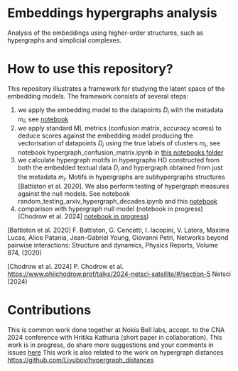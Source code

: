 # Embeddings hypergraphs analysis
Analysis of the embeddings using higher-order structures, such as hypergraphs and simplicial complexes. 


# How to use this repository?
This repository illustrates a framework for studying the latent space of the embedding models. 
The framework consists of several steps:
1. we apply the embedding model to the datapoints $D_i$ with the metadata $m_i$; 
see [notebook](https://github.com/Liyubov/embeddings_hypergraphs_analysis/blob/main/notebooks/hypergraph_creation_embedding_space.ipynb)
2. we apply standard ML metrics (confusion matrix, accuracy scores) to deduce scores against the embedding model producing the vectorisation of datapoints $D_i$ using the true labels of clusters $m_i$,
see notebook hypergraph_confusion_matrix.ipynb in [this notebooks folder](https://github.com/Liyubov/embeddings_hypergraphs_analysis/blob/main/notebooks)
3. we calculate hypergraph motifs in hypergraphs HD constructed from both the embedded textual data $D_i$ and hypergraph obtained from just the metadata $m_i$. Motifs in hypergraphs are subhypergraphs structures [Battiston et al. 2020]. We also perform testing of hypergraph measures against the null models.
See notebook random_testing_arxiv_hypergraph_decades.ipynb and this [notebook](https://github.com/Liyubov/embeddings_hypergraphs_analysis/blob/main/notebooks/subhypergraph_creation.ipynb)
4. comparison with hypergraph null model (notebook in progress) [Chodrow et al. 2024] [notebook in progress](https://github.com/Liyubov/embeddings_hypergraphs_analysis/blob/main/notebooks/testing_null_models_hypergraphs.ipynb))

[Battiston et al. 2020] F. Battiston, G. Cencetti, I. Iacopini, V. Latora, Maxime Lucas, Alice Patania, Jean-Gabriel Young, Giovanni Petri, Networks beyond pairwise interactions: Structure and dynamics, Physics Reports, Volume 874, (2020)

[Chodrow et al. 2024] P. Chodrow et al. https://www.philchodrow.prof/talks/2024-netsci-satellite/#/section-5 Netsci (2024)

# Contributions

This is common work done together at Nokia Bell labs, accept. to the CNA 2024 conference with Hritika Kathuria (short paper in collaboration).
This work is in progress, do share more suggestions and your comments in issues [here](https://github.com/Liyubov/embeddings_hypergraphs_analysis/issues)
This work is also related to the work on hypergraph distances https://github.com/Liyubov/hypergraph_distances
